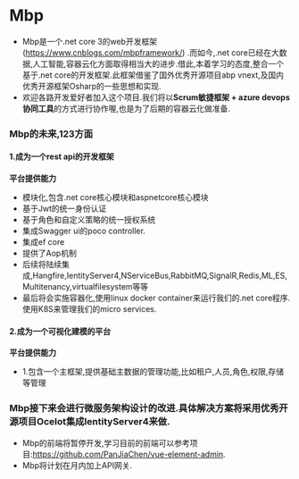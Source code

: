 # Mbp
- Mbp是一个.net core 3的web开发框架(https://www.cnblogs.com/mbpframework/) .而如今,.net core已经在大数据,人工智能,容器云化方面取得相当大的进步.借此,本着学习的态度,整合一个基于.net core的开发框架.此框架借鉴了国外优秀开源项目abp vnext,及国内优秀开源框架Osharp的一些思想和实现.
- 欢迎各路开发爱好者加入这个项目.我们将以**Scrum敏捷框架 + azure devops协同工具**的方式进行协作喔,也是为了后期的容器云化做准备.
### Mbp的未来,123方面
#### 1.成为一个rest api的开发框架
**平台提供能力**
- 模块化,包含.net core核心模块和aspnetcore核心模块
- 基于Jwt的统一身份认证
- 基于角色和自定义策略的统一授权系统
- 集成Swagger ui的poco controller.
- 集成ef core
- 提供了Aop机制
- 后续将陆续集成,Hangfire,IentityServer4,NServiceBus,RabbitMQ,SignalR,Redis,ML,ES,Multitenancy,virtualfilesystem等等
- 最后将会实施容器化,使用linux docker container来运行我们的.net core程序.使用K8S来管理我们的micro services.
#### 2.成为一个可视化建模的平台
**平台提供能力**
- 1.包含一个主框架,提供基础主数据的管理功能,比如租户,人员,角色,权限,存储等管理

### Mbp接下来会进行微服务架构设计的改进.具体解决方案将采用优秀开源项目Ocelot集成IentityServer4来做.
- Mbp的前端将暂停开发,学习目前的前端可以参考项目:https://github.com/PanJiaChen/vue-element-admin.
- Mbp将计划在月内加上API网关.
